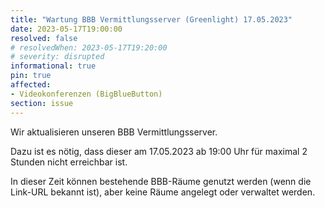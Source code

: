 ```yaml
---
title: "Wartung BBB Vermittlungsserver (Greenlight) 17.05.2023"
date: 2023-05-17T19:00:00
resolved: false
# resolvedWhen: 2023-05-17T19:20:00
# severity: disrupted
informational: true
pin: true 
affected:
- Videokonferenzen (BigBlueButton)
section: issue
---
```


Wir aktualisieren unseren BBB Vermittlungsserver.

Dazu ist es nötig, dass dieser am 17.05.2023 ab 19:00 Uhr für maximal 2 Stunden nicht erreichbar ist.

In dieser Zeit können bestehende BBB-Räume genutzt werden (wenn die Link-URL bekannt ist), aber keine Räume angelegt oder verwaltet werden.
